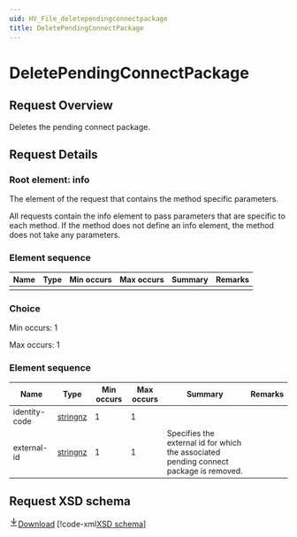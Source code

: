 ```yaml
---
uid: HV_File_deletependingconnectpackage
title: DeletePendingConnectPackage
---
```


# DeletePendingConnectPackage

## Request Overview

Deletes the pending connect package.

## Request Details

<a name='info'></a>

### Root element: info

The element of the request that contains the method specific parameters.

All requests contain the info element to pass parameters that are specific to each method. If the method does not define an info element, the method does not take any parameters.

### Element sequence

| Name | Type | Min occurs | Max occurs | Summary | Remarks |
|------|------|------------|------------|---------|---------|
|      |      |            |            |         |         |

### Choice

Min occurs: 1

Max occurs: 1
### Element sequence

Name|Type|Min occurs|Max occurs|Summary|Remarks
---|---|---|---|---|---
identity-code|[stringnz](xref:HV_File_types#stringnz)|1|1||
external-id|[stringnz](xref:HV_File_types#stringnz)|1|1|Specifies the external id for which the associated pending connect package is removed.|

## Request XSD schema
[![Download](/healthvault/images/download.png)Download](../xsd/method-deletependingconnectpackage.xsd)
[!code-xml[XSD schema](../xsd/method-deletependingconnectpackage.xsd)]

